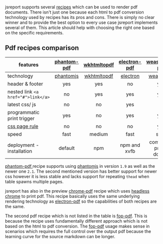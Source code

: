 jsreport supports several [recipes](/learn/recipes) which can be used to render pdf documents. There isn't just one because each html to pdf conversion technology used by recipes has its pros and cons. There is simply no clear winner and to provide the best option to every use case jsreport implements several of them. This article should help with choosing the right one based on the specific requirements.

## Pdf recipes comparison
| features | [phantom-pdf ](learn/phantom-pdf)| [wkhtmltopdf](learn/wkhtmltopdf) | [electron-pdf](https://github.com/bjrmatos/jsreport-electron-pdf) | [weasyprint-pdf](https://github.com/jsreport/jsreport-weasyprint-pdf)
| --- | :---: | :---: | :---: | :---: |
| technology | [phantomjs](http://phantomjs.org/) | [wkhtmltopdf](https://wkhtmltopdf.org/) | [electron](https://github.com/electron/electron)| [weasyprint](http://weasyprint.org/)|
| header & footer| yes | yes | no | yes |
| nested link `<a href="#">link</a>` | no | yes | yes | yes |
| latest css/ js | no | no | yes | no
| programmatic print trigger | yes | no | yes | yes
| [css page rule](https://www.w3.org/TR/css3-page/) | no | no | no | yes
| speed | fast | medium | fast | slow
| deployment - installation| default | npm | npm and xvfb | complex - prefer docker

[phantom-pdf ](learn/phantom-pdf) recipe supports using [phantomjs](http://phantomjs.org/) in version `1.9` as well as the newer one `2.1`. The second mentioned version has better support for newer css however it is less stable and lacks support for repeating `thead` when table spawns multiple pages.

jsreport has also in the preview [chrome-pdf](https://jsreport.net/learn/chrome-pdf) recipe which uses [headless chrome](https://developers.google.com/web/updates/2017/04/headless-chrome) to print pdf. This recipe basically uses the same underlying rendering technology as [electron-pdf](https://github.com/bjrmatos/jsreport-electron-pdf) so the capabilities of both recipes are the same.

The second pdf recipe which is not listed in the table is [fop-pdf](https://jsreport.net/learn/fop-pdf). This is because the recipe uses fundamentally different approach which is not based on the html to pdf conversion. The [fop-pdf](https://jsreport.net/learn/fop-pdf) usage makes sense in scenarios which requires the full control over the output pdf because the learning curve for the source markdown can be longer.